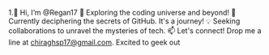 1.👋 Hi, I’m @Regan17
👀 Exploring the coding universe and beyond!
🌱 Currently deciphering the secrets of GitHub. It's a journey!
💡 Seeking collaborations to unravel the mysteries of tech.
📫 Let's connect! Drop me a line at chiraghsp17@gmail.com. Excited to geek out 
